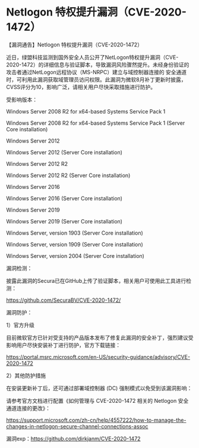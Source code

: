# Netlogon 特权提升漏洞（CVE-2020-1472）

【漏洞通告】Netlogon 特权提升漏洞（CVE-2020-1472）

近日，绿盟科技监测到国外安全人员公开了NetLogon特权提升漏洞（CVE-2020-1472）的详细信息与验证脚本，导致漏洞风险骤然提升。未经身份验证的攻击者通过NetLogon远程协议（MS-NRPC）建立与域控制器连接的 安全通道时，可利用此漏洞获取域管理员访问权限。此漏洞为微软8月补丁更新时披露，CVSS评分为10，影响广泛，请相关用户尽快采取措施进行防护。

受影响版本：

Windows Server 2008 R2 for x64-based Systems Service Pack 1

Windows Server 2008 R2 for x64-based Systems Service Pack 1 (Server Core installation)

Windows Server 2012

Windows Server 2012 (Server Core installation)

Windows Server 2012 R2

Windows Server 2012 R2 (Server Core installation)

Windows Server 2016

Windows Server 2016  (Server Core installation)

Windows Server 2019

Windows Server 2019  (Server Core installation)

Windows Server, version 1903 (Server Core installation)

Windows Server, version 1909 (Server Core installation)

Windows Server, version 2004 (Server Core installation)

漏洞检测：

披露此漏洞的Secura已在GitHub上传了验证脚本，相关用户可使用此工具进行检测：

https://github.com/SecuraBV/CVE-2020-1472/

漏洞防护：

1）官方升级

目前微软官方已针对受支持的产品版本发布了修复此漏洞的安全补丁，强烈建议受影响用户尽快安装补丁进行防护，官方下载链接：

https://portal.msrc.microsoft.com/en-US/security-guidance/advisory/CVE-2020-1472

2）其他防护措施

在安装更新补丁后，还可通过部署域控制器 (DC) 强制模式以免受到该漏洞影响：

请参考官方文档进行配置《如何管理与 CVE-2020-1472 相关的 Netlogon 安全通道连接的更改》：

https://support.microsoft.com/zh-cn/help/4557222/how-to-manage-the-changes-in-netlogon-secure-channel-connections-assoc



漏洞exp：https://github.com/dirkjanm/CVE-2020-1472